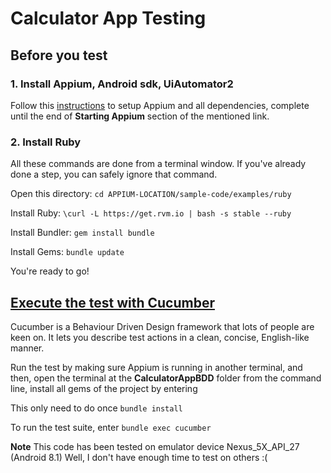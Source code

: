 # Calculator App Testing

## Before you test

### 1. Install Appium, Android sdk, UiAutomator2
Follow this [instructions](http://appium.io/docs/en/about-appium/getting-started/index.html) to setup Appium and all dependencies, complete until the end of **Starting Appium** section of the mentioned link.

### 2. Install Ruby

All these commands are done from a terminal window.  If you've already done
a step, you can safely ignore that command.

Open this directory:  `cd APPIUM-LOCATION/sample-code/examples/ruby`

Install Ruby:  `\curl -L https://get.rvm.io | bash -s stable --ruby`

Install Bundler:  `gem install bundle`

Install Gems:  `bundle update`

You're ready to go!

## [Execute the test with Cucumber]()

Cucumber is a Behaviour Driven Design framework that lots of people are keen on.
It lets you describe test actions in a clean, concise, English-like manner.

Run the test by making sure Appium is running in another terminal, and then, open the terminal at the **CalculatorAppBDD** folder
from the command line, install all gems of the project by entering 

This only need to do once `bundle install` 

To run the test suite, enter `bundle exec cucumber`

**Note** This code has been tested on emulator device Nexus_5X_API_27 (Android 8.1)
Well, I don't have enough time to test on others :(